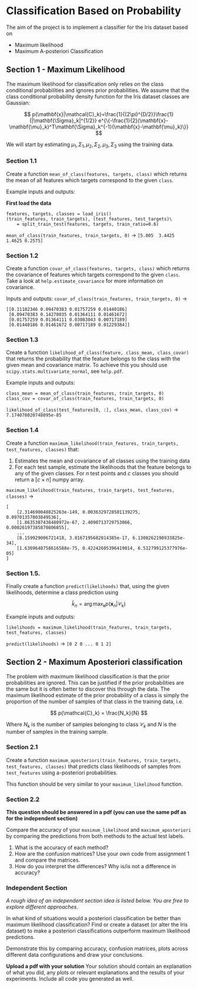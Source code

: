 # Classification Based on Probability
The aim of the project is to implement a classifier for the Iris dataset based on
* Maximum likelihood
* Maximum A-posteriori Classification

## Section 1 - Maximum Likelihood
The maximum likelihood for classification only relies on the class conditional probabilities and ignores prior probabilities. We assume that the class conditional probability density function for the Iris dataset classes are Gaussian:

$$
p(\mathbf{x}|\mathcal{C}_k)=\frac{1}{(2\pi)^{D/2}}\frac{1}{|\mathbf{\Sigma}_k|^{1/2}} e^{\{-\frac{1}{2}(\mathbf{x}-\mathbf{\mu}_k)^T\mathbf{\Sigma}_k^{-1}(\mathbf{x}-\mathbf{\mu}_k)\}}
$$

We will start by estimating $\mu_1, \Sigma_1, \mu_2, \Sigma_2, \mu_3, \Sigma_3$  using the training data.

### Section 1.1
Create a function `mean_of_class(features, targets, class)` which returns the mean of all features which targets correspond to the given `class`.

Example inputs and outputs:

**First load the data**
```
features, targets, classes = load_iris()
(train_features, train_targets), (test_features, test_targets)\
    = split_train_test(features, targets, train_ratio=0.6)
```

`mean_of_class(train_features, train_targets, 0)`
-> `[5.005  3.4425 1.4625 0.2575]`


### Section 1.2
Create a function `covar_of_class(features, targets, class)` which returns the covariance of features which targets correspond to the given `class`. Take a look at `help.estimate_covariance` for more information on covariance.

Inputs and outputs:
`covar_of_class(train_features, train_targets, 0)` ->
```
[[0.11182346 0.09470383 0.01757259 0.01440186]
 [0.09470383 0.14270035 0.01364111 0.01461672]
 [0.01757259 0.01364111 0.03083043 0.00717189]
 [0.01440186 0.01461672 0.00717189 0.01229384]]
```

### Section 1.3
Create a function `likelihood_of_class(feature, class_mean, class_covar)` that returns the probability that the feature belongs to the class with the given mean and covariance matrix. To achieve this you should use `scipy.stats.multivariate_normal`, see `help.pdf`.

Example inputs and outputs:
```
class_mean = mean_of_class(train_features, train_targets, 0)
class_cov = covar_of_class(train_features, train_targets, 0)
```
`likelihood_of_class(test_features[0, :], class_mean, class_cov)` -> `7.174078020748095e-85`

### Section 1.4
Create a function `maximum_likelihood(train_features, train_targets, test_features, classes)` that:
1. Estimates the mean and covariance of all classes using the training data
2. For each test sample, estimate the likelihoods that the feature belongs to any of the given classes. For $n$ test points and $c$ classes you should return a $[c \times n]$ numpy array.

`maximum_likelihood(train_features, train_targets, test_features, classes)` ->
```
[
    [2.314690048825263e-149, 0.0036329728501139275, 0.09701357803849536],
    [1.8635307438480972e-67, 2.4090713729753066, 0.00026197385870806855],
    ...
    [8.159929006721418, 3.8167195682014385e-17, 6.1308262198933825e-34],
    [1.6369648758616588e-75, 0.42242605396419014, 6.512799125377976e-05]
]
```


### Section 1.5.
Finally create a function `predict(likelihoods)` that, using the given likelihoods, determine a class prediction using

$$\hat{k}_n=\arg \max_k p(\mathbf{x}_n|\mathcal{C}_k)$$

Example inputs and outputs:

```
likelihoods = maximum_likelihood(train_features, train_targets, test_features, classes)
```
`predict(likelihoods)` -> `[0 2 0 ... 0 1 2]`


## Section 2 - Maximum Aposteriori classification
The problem with maximum likelihood classification is that the prior probabilities are ignored. This can be justified if the prior probabilities are the same but it is often better to discover this through the data. The maximum likelihood estimate of the prior probability of a class is simply the proportion of the number of samples of that class in the training data, i.e.

$$
    p(\mathcal{C}_k) = \frac{N_k}{N}
$$

Where $N_k$ is the number of samples belonging to class  $\mathcal{C}_k$ and $N$ is the number of samples in the training sample.

### Section 2.1
Create a function `maximum_aposteriori(train_features, train_targets, test_features, classes)`
that predicts class likelihoods of samples from `test_features` using a-posteriori probabilities.

This function should be very similar to your `maximum_likelihood` function.

### Section 2.2
**This question should be answered in a pdf (you can use the same pdf as for the independent section)**

Compare the accuracy of your `maximum_likelihood` and `maximum_aposteriori` by comparing the predictions from both methods to the actual test labels.

1. What is the accuracy of each method?
2. How are the confusion matrices? Use your own code from assignment 1 and compare the matrices.
3. How do you interpret the differences? Why is/is not a difference in accuracy?

### Independent Section
*A rough idea of an independent section idea is listed below. You are free to explore different approaches.*

In what kind of situations would a posteriori classification be better than maximum likelihood classification? Find or create a dataset (or alter the Iris dataset) to make a posteriori classifications outperform maximum likelihood predictions.

Demonstrate this by comparing accuracy, confusion matrices, plots across different data configurations and draw your conclusions.

**Upload a pdf with your solution**
Your solution should contain an explanation of what you did, any plots or relevant explanations and the results of your experiments. Include all code you generated as well.

